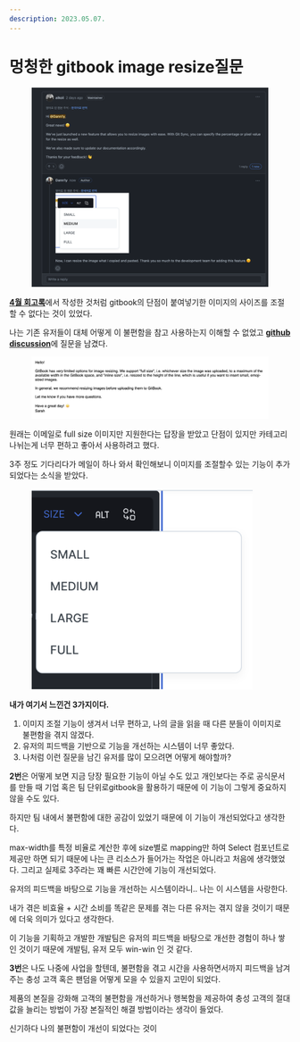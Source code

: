 ```yaml
---
description: 2023.05.07.
---
```


# 멍청한 gitbook image resize질문

<figure><img src="../../.gitbook/assets/image.png" alt=""><figcaption></figcaption></figure>

[**4월 회고록**](https://docs.essential-dev.blog/memoir/2023/2023.04.#blog)에서 작성한 것처럼 gitbook의 단점이 붙여넣기한 이미지의 사이즈를 조절할 수 없다는 것이 있었다.

나는 기존 유저들이 대체 어떻게 이 불편함을 참고 사용하는지 이해할 수 없었고 [**github discussion**](https://github.com/orgs/GitbookIO/discussions/181)에 질문을 남겼다.

<figure><img src="../../.gitbook/assets/image (7).png" alt=""><figcaption></figcaption></figure>

원래는 이메일로 full size 이미지만 지원한다는 답장을 받았고 단점이 있지만 카테고리 나뉘는게 너무 편하고 좋아서 사용하려고 했다.

3주 정도 기다리다가 메일이 하나 와서 확인해보니 이미지를 조절할수 있는 기능이 추가되었다는 소식을 받았다.

<figure><img src="../../.gitbook/assets/image (8).png" alt="" width="396"><figcaption></figcaption></figure>

**내가 여기서 느낀건 3가지이다.**

1. 이미지 조절 기능이 생겨서 너무 편하고, 나의 글을 읽을 때 다른 분들이 이미지로 불편함을 겪지 않겠다.
2. 유저의 피드백을 기반으로 기능을 개선하는 시스템이 너무 좋았다.
3. 나처럼 이런 질문을 남긴 유저를 많이 모으려면 어떻게 해야할까?



**2번**은 어떻게 보면 지금 당장 필요한 기능이 아닐 수도 있고 개인보다는 주로 공식문서를 만들 때 기업 혹은 팀 단위로gitbook을 활용하기 때문에 이 기능이 그렇게 중요하지 않을 수도 있다.

하지만 팀 내에서 불편함에 대한 공감이 있었기 때문에 이 기능이 개선되었다고 생각한다.



max-width를 특정 비율로 계산한 후에 size별로 mapping만 하여 Select 컴포넌트로 제공만 하면 되기 때문에 나는 큰 리소스가 들어가는 작업은 아니라고 처음에 생각했었다. 그리고 실제로 3주라는 꽤 빠른 시간안에 기능이 개선되었다.



유저의 피드백을 바탕으로 기능을 개선하는 시스템이라니.. 나는 이 시스템을 사랑한다.

내가 겪은 비효율 + 시간 소비를 똑같은 문제를 겪는 다른 유저는 겪지 않을 것이기 때문에 더욱 의미가 있다고 생각한다.

이 기능을 기획하고 개발한 개발팀은 유저의 피드백을 바탕으로 개선한 경험이 하나 쌓인 것이기 때문에 개발팀, 유저 모두 win-win 인 것 같다.





**3번**은 나도 나중에 사업을 할텐데, 불편함을 겪고 시간을 사용하면서까지 피드백을 남겨주는 충성 고객 혹은 팬덤을 어떻게 모을 수 있을지 고민이 되었다.

제품의 본질을 강화해 고객의 불편함을 개선하거나 행복함을 제공하여 충성 고객의 절대값을 늘리는 방법이 가장 본질적인 해결 방법이라는 생각이 들었다.



신기하다 나의 불편함이 개선이 되었다는 것이
